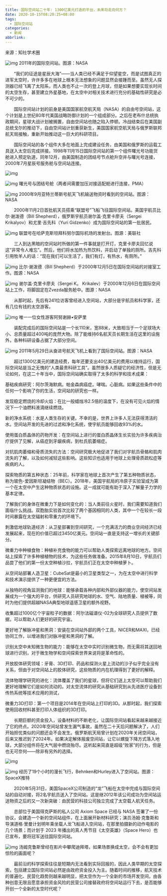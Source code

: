 ```yaml
---
title: 国际空间站二十年: 1300亿美元打造的平台，未来将走向何方？
date: 2020-10-15T08:20:25+08:00
tags:
  - 国际空间站
categories:
  - 新闻
abbrlink:
---
```


来源：知社学术圈

![img](https://cdn.jsdelivr.net/gh/yakeing/Documentation@main/Hexo/images/1524-kcieyvz8258437.jpg)
2011年的国际空间站。图源：NASA

　　“我们的征途是星辰大海”——当人类已经不满足于仰望星空，而是试图真正的进军太空时，许许多多在地球上根本无法想象的问题显然会接踵而至。虽然无人探测器已经飞离了太阳系，而人类也不止一次的登上月球，但是如果想要实现长时间的太空生存，甚至建立外星基地，在太空中对相关技术进行充分的基础性研究是必不可少的。

　　国际空间站计划的前身是美国国家航空航天局（NASA）的自由号空间站，这个计划是上世纪80年代美国战略防御计划的一个组成部分。之后在老布什总统执政期间，星球大战计划被搁置，自由空间站也随之陷入停顿。冷战结束后在美国副总统戈尔的推动下，自由空间站计划重获新生，美国国家航空航天局与俄罗斯联邦航天局接触，重新开始推动这一巨大的科研项目。

　　国际空间站的各个组件大多在地面上完成建设任务，由美国和俄罗斯的运载工具送入太空后完成拼接。1998年11月15日国际空间站的第一个组件曙光号功能货舱进入预定轨道，同年12月，由美国制造的团结号节点舱升空并与曙光号连接，2000年7月星辰号服务舱与空间站连接。

![img](https://cdn.jsdelivr.net/gh/yakeing/Documentation@main/Hexo/images/8a13-kcieyvz8258494.png)

![img](https://cdn.jsdelivr.net/gh/yakeing/Documentation@main/Hexo/images/8524-kcieyvz8258537.jpg)
曙光号与团结号舱（两者间需要加压对接适配舱进行连接，PMA）

![img](https://cdn.jsdelivr.net/gh/yakeing/Documentation@main/Hexo/images/e55c-kcieyvz8258585.jpg)
2000年9月亚特兰蒂斯号航天飞机输送物资时看到的空间站。图源：NASA

　　2000年11月2日首批航天员搭乘“联盟号”飞船飞往国际空间站。美国宇航员比尔·谢泼德（Bill Shepherd），俄罗斯宇航员谢尔盖·克里卡廖夫（Sergei Krikalyov）和尤里·吉先科（Yuri Gidzenko）成为国际空间站的第一批居民。

![img](https://cdn.jsdelivr.net/gh/yakeing/Documentation@main/Hexo/images/a660-kcieyvz8258617.jpg)
联盟号在哈萨克斯坦拜科努尔国际机场的发射台。图源：美联社

　　三人到达黑暗的空间站时所做的第一件事就是打开灯，克里卡廖夫回忆说这“非常令人难忘”。然后，他们将水加热为热饮料，并启动了单独的厕所。吉先科引用牧羊人的话：“现在我们可以生活了，我们有灯，有热水，有厕所。”

![img](https://cdn.jsdelivr.net/gh/yakeing/Documentation@main/Hexo/images/f68a-kcieyvz8258711.jpg)
比尔·谢泼德（Bill Shepherd）于2000年12月5日在国际空间站的对接室工作。图源：NASA

![img](https://cdn.jsdelivr.net/gh/yakeing/Documentation@main/Hexo/images/7b1a-kcieyvz8258787.jpg)
谢尔盖·克里卡廖夫（Sergei K。 Krikalev）于2000年12月6日在国际空间站上工作，将脚固定在Zvezda服务舱中。图源：NASA

　　从那时起，先后有241位访客曾经进入空间站，大部分是宇航员和科学家，还有几位有钱的太空游客。

![img](https://cdn.jsdelivr.net/gh/yakeing/Documentation@main/Hexo/images/3746-kcieyvz8258841.jpg)
唯一一位女性游客阿努谢赫•安萨里

　　装配完成后的国际空间站是一个长110米，宽88米，大致相当于一个足球场大小、总质量超过400吨的庞然大物。除了能维持6名航天员长期生活在这里的设施外，各种科研设备占据了大部分空间。

![img](https://cdn.jsdelivr.net/gh/yakeing/Documentation@main/Hexo/images/0f6a-kcieyvz8258897.jpg)
2011年5月29日从奋进号航天飞机上看到了国际空间站。图源：NASA

　　超过1300亿美元的建造经费，每年还要支出40亿美元的费用以维持运行，国际空间站是当之无愧的“人类最贵科研工具”。虽然很多人质疑它的经济性，但是无论如何，在这二十年当中，国际空间站确实取得了太多的科学和技术成果：

基础疾病研究：阿尔茨海默病。帕金森病癌症。哮喘。心脏病。如果这些条件中的任何一个影响了你的生活，空间站的研究也一样。

发现稳定燃烧的冷却火焰：在比一般蜡烛冷2.5倍的温度下，在没有可见火焰的情况下一个油燃料液滴继续燃烧。

新的净水系统：水是人类生存的关键。不幸的是，世界上许多人无法获得清洁的水。空间站开发的先进的过滤和净化系统，使宇航员能够回收93%的水。

使用蛋白质晶体的药物开发：在空间站上进行的蛋白质晶体生长实验为许多疾病治疗提供了见解，从癌症到牙龈疾病，到杜氏肌萎缩症。

对抗肌肉萎缩和骨质流失的方法：空间研究极大地促进了我们对宇航员骨骼和肌肉流失的了解，以及如何减轻这些影响。这些知识也适用于地球上处理骨质疏松症等疾病的人。

探索物质的第五种状态：25年前，科学家在地球上首次产生了第五种物质状态，称为玻色-爱因斯坦凝结物（BEC）。2018年，美国宇航局的冷原子实验室成为第一个在太空中产生这种物质状态的设施。这一成就可能有助于深入了解量子力学的基本定律。

了解我们的身体在微重力下是如何变化的：当人类前往火星时，我们需要知道我们面临什么挑战。双胞胎实验首次比较了两个基因相同的人类，其中一个在较长一段时间暴露在太空辐射和零重力的环境下。

刺激低地球轨道经济：从卫星部署到空间研究，一个充满活力的商业空间经济已经发展起来，现在的价值已超过3450亿美元。空间站一直是支持这一增长的关键部分。

微重力中种植食物：种植补充食物的能力可以帮助人类探索远离地球的地方。空间站上探索了许多种植植物的技术，为这些任务做准备。2015年8月10日，宇航员们品尝了他们的第一份太空种植沙拉，宇航员们正在太空中种植萝卜。

从空间站部署人造卫星：CubeSat是最小的卫星类型之一，为在太空中进行科学和技术演示提供了一种更便宜的方法。

从独特的视角监测我们的地球：能够承载各种内部和外部仪器的能力，使空间站发展成为一个强大的平台，供研究人员研究地球的水、空气、陆地质量、植被等，同时为他们提供超越NASA典型地球遥感卫星的额外视野。

收集超过1000亿个宇宙粒子的数据：阿尔法磁谱仪-02为全球研究人员提供了数据，可以帮助人们更好的研究宇宙。

更好地了解脉冲星和黑洞：安装在空间站外部的两个工具，NICER和MAXI，已经协同工作，以增进我们对脉冲星和黑洞的了解。

识别太空中未知微生物的能力：能够在太空中实时识别微生物，而无需将其送回地球进行识别，对于微生物学和空间探索世界来说将是革命性的。

开放胶体研究领域：牙膏、3D打印、药品和探测火星上流动的沙子似乎完全没有关系，但由于对空间站上的胶体研究，这些物质的内在机理得到了更好的解释。

流体物理学研究的进化：流体覆盖了我们的星球，但将它们送上太空可以帮助我们更好地理解它们是如何流动的。对太空流体的研究从基础研究到从先进医疗设备到传热系统等技术应用的测试，

微重力3D打印：第一个项目是2014年在空间站上打印的3D。从那时起，我们探索使用回收材料甚至打印人体组织的3D打印。

　　长期巨额的资金投入，设备材料的不断老化，让国际空间站看起来越来越接近了它的终点。2020年空间站曾发生漏气事故，虽然在二十天后问题解决了，人们开始担忧类似的问题还会不会发生。俄罗斯航天局曾计划在2020年关闭空间站，后来又推迟到了2024年。如果决定解体报废空间站，让它以螺旋下降方式落入地球，大部分组件将在大气层中燃烧殆尽。这听起来简直是超级“败家”的行为，但是也无可奈何——除非有另外的选择。

![img](https://cdn.jsdelivr.net/gh/yakeing/Documentation@main/Hexo/images/2d02-kcieyvz8258928.jpg)

![img](https://cdn.jsdelivr.net/gh/yakeing/Documentation@main/Hexo/images/40fe-kcieyvz8259017.gif)
经历了19个小时的漫长飞行，Behnken和Hurley进入了空间站。图源：SpaceX推特

　　2020年5月31日，美国SpaceX公司制造的“龙”飞船在太空中完成与国际空间站的自动对接，将2名宇航员送入了空间站。这是继2012年该公司成功为空间站运送物资之后的又一次新突破：由民营的科技公司独立完成了太空载人航天任务。

　　总部位于美国得克萨斯的私人公司 Axiom Space 已经与 NASA 签署了一份协议，会建造一个新的空间站组件，在上面展开新材料研究；演员汤姆·克鲁斯和导演道格·里曼计划明年乘坐载人龙飞船进入空间站，在那里拍摄新的动作电影的几个场景；而计划于 2023 年播出的真人秀节目《太空英雄》（Space Hero）也已宣布，要将冠军送往国际空间站。

![img](https://cdn.jsdelivr.net/gh/yakeing/Documentation@main/Hexo/images/83b8-kcieyvz8259109.jpg)
汤姆克鲁斯曾经在影片中攀爬迪拜塔，如果场景换成太空，会不会有更加惊险的画面呢？

　　最前沿的科学探索往往是短期内无法看到实际回报的，因此人类早期的太空探索，包括建立国际空间站必然是由政府资金投入为主。随着时间的推移，航天技术的普遍化、民营化趋势则越来越明显，把太空作为一个全新的市场开发空间，由各种创意无限且愿意承担资金风险的民营公司接替政府将空间站运行下去，是否能够开创一个全新的太空时代呢？
